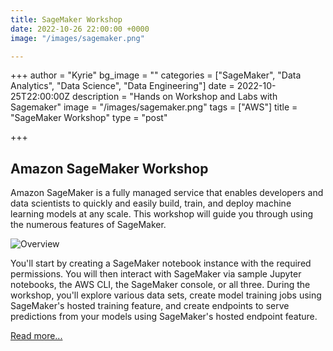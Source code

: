 ```yaml
---
title: SageMaker Workshop
date: 2022-10-26 22:00:00 +0000
image: "/images/sagemaker.png"

---
```

+++
author = "Kyrie"
bg_image = ""
categories = ["SageMaker", "Data Analytics", "Data Science", "Data Engineering"]
date = 2022-10-25T22:00:00Z
description = "Hands on Workshop and Labs with Sagemaker"
image = "/images/sagemaker.png"
tags = ["AWS"]
title = "SageMaker Workshop"
type = "post"

+++
## Amazon SageMaker Workshop

Amazon SageMaker is a fully managed service that enables developers and data scientists to quickly and easily build, train, and deploy machine learning models at any scale. This workshop will guide you through using the numerous features of SageMaker.

![Overview](/images/sm-overview.png)

You'll start by creating a SageMaker notebook instance with the required permissions. You will then interact with SageMaker via sample Jupyter notebooks, the AWS CLI, the SageMaker console, or all three. During the workshop, you'll explore various data sets, create model training jobs using SageMaker's hosted training feature, and create endpoints to serve predictions from your models using SageMaker's hosted endpoint feature.

[Read more...](https://sagemaker-workshop.netlify.app/)